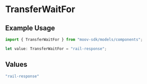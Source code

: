 # TransferWaitFor

## Example Usage

```typescript
import { TransferWaitFor } from "moov-sdk/models/components";

let value: TransferWaitFor = "rail-response";
```

## Values

```typescript
"rail-response"
```
